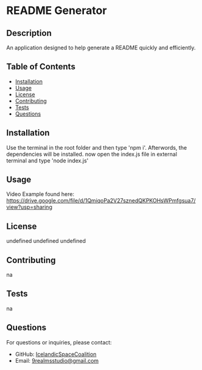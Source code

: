 # README Generator

## Description
An application designed to help generate a README quickly and efficiently. 

## Table of Contents
- [Installation](#installation)
- [Usage](#usage)
- [License](#license)
- [Contributing](#contributing)
- [Tests](#tests)
- [Questions](#questions)

## Installation
Use the terminal in the root folder and then type 'npm i'. Afterwords, the dependencies will be installed. now open the index.js file in external terminal and type 'node index.js'

## Usage
Video Example found here: https://drive.google.com/file/d/1QmiqoPa2V27sznedQKPKOHsWPmfgsua7/view?usp=sharing


## License
undefined
undefined
undefined

## Contributing
na

## Tests
na

## Questions
For questions or inquiries, please contact:
- GitHub: [IcelandicSpaceCoalition](https://github.com/IcelandicSpaceCoalition)
- Email: 9realmsstudio@gmail.com
